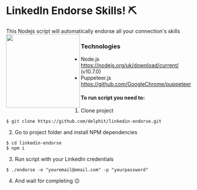 # LinkedIn Endorse Skills! ⛏️

This Nodejs script will automatically endorse all your connection's skills
<img align="left" width="200" src="https://i.imgur.com/DNHKYs7.jpg">
### Technologies
- Node.js https://nodejs.org/uk/download/current/ (v10.7.0)
- Puppeteer.js https://github.com/GoogleChrome/puppeteer

#### To run script you need to:

1. Clone project
```
$ git clone https://github.com/delphit/linkedin-endorse.git
```
2. Go to project folder and install NPM dependencies
```
$ cd linkedin-endorse
$ npm i
```
3. Run script with your LinkedIn credentials
```
$ ./endorse -e "youremail@email.com" -p "yourpassword"
```
4. And wait for completing :wink:

